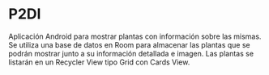 # P2DI
Aplicación Android para mostrar plantas con información sobre las mismas. Se utiliza una base de datos en Room para almacenar las plantas que se podrán mostrar junto a su información detallada e imagen. Las plantas se listarán en un Recycler View tipo Grid con Cards View.
